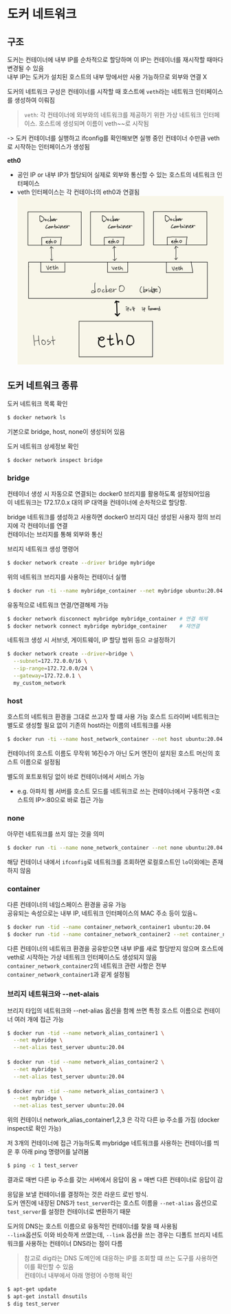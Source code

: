 # 도커 네트워크

## 구조  
도커는 컨테이너에 내부 IP를 순차적으로 할당하며 이 IP는 컨테이너를 재시작할 때마다 변경될 수 있음  
내부 IP는 도커가 설치된 호스트의 내부 망에서만 사용 가능하므로 외부와 연결  X  

도커의 네트워크 구성은 컨테이너를 시작할 때 호스트에 `veth`라는 네트워크 인터페이스를 생성하여 이뤄짐  
> `veth`: 각 컨테이너에 외부와의 네트워크를 제공하기 위한 가상 네트워크 인터페이스. 호스트에 생성되며 이름이 veth~~로 시작됨

-> 도커 컨테이너를 실행하고 ifconfig를 확인해보면 실행 중인 컨테이너 수만큼 veth로 시작하는 인터페이스가 생성됨  

**eth0**  
- 공인 IP or 내부 IP가 할당되어 실제로 외부와 통신할 수 있는 호스트의 네트워크 인터페이스 
- veth 인터페이스는 각 컨테이너의 eth0과 연결됨
![](2023-03-09-23-00-13.png)


## 도커 네트워크 종류
도커 네트워크 목록 확인
```sh
$ docker network ls
```
기본으로 bridge, host, none이 생성되어 있음  

도커 네트워크 상세정보 확인
```sh
$ docker network inspect bridge
```

### bridge
컨테이너 생성 시 자동으로 연결되는 docker0 브리지를 활용하도록 설정되어있음  
이 네트워크는 172.17.0.x 대의 IP 대역을 컨테이너에 순차적으로 할당함.

bridge 네트워크를 생성하고 사용하면 docker0 브리지 대신 생성된 사용자 정의 브리지에 각 컨테이너를 연결  
컨테이너는 브리지를 통해 외부와 통신  

브리지 네트워크 생성 명령어
```sh
$ docker network create --driver bridge mybridge
```

위의 네트워크 브리지를 사용하는 컨테이너 실행
```sh
$ docker run -ti --name mybridge_container --net mybridge ubuntu:20.04
```

유동적으로 네트워크 연결/연결해제 가능
```sh
$ docker network disconnect mybridge mybridge_container # 연결 해제
$ docker network connect mybridge mybridge_container    # 재연결
```

네트워크 생성 시 서브넷, 게이트웨이, IP 할당 범위 등으 ㄹ설정하기
```sh
$ docker network create --driver=bridge \
  --subnet=172.72.0.0/16 \
  --ip-range=172.72.0.0/24 \
  --gateway=172.72.0.1 \
  my_custom_network
```

### host
호스트의 네트워크 환경을 그대로 쓰고자 할 떄 사용 가능 
호스트 드라이버 네트워크는 별도로 생성할 필요 없이 기존의 host라는 이름의 네트워크를 사용  

```sh
$ docker run -ti --name host_network_container --net host ubuntu:20.04
```
컨테이너의 호스트 이름도 무작위 16진수가 아닌 도커 엔진이 설치된 호스트 머신의 호스트 이름으로 설정됨  

별도의 포트포워딩 없이 바로 컨테이너에서 서비스 가능  
- e.g. 아파치 웹 서버를 호스트 모드를 네트워크로 쓰는 컨테이너에서 구동하면 <호스트의 IP>:80으로 바로 접근 가능

### none
아무런 네트워크를 쓰지 않는 것을 의미
```sh
$ docker run -ti --name none_network_container --net none ubuntu:20.04
```
해당 컨테이너 내에서 `ifconfig`로 네트워크를 조회하면 로컬호스트인 `lo`이외에는 존재하지 않음

### container
다른 컨테이너의 네임스페이스 환경을 공유 가능  
공유되는 속성으로는 내부 IP, 네트워크 인터페이스의 MAC 주소 등이 있음ㄴ   
```sh
$ docker run -tid --name container_network_container1 ubuntu:20.04
$ docker run -tid --name container_network_container2 --net container_network_container1 ubuntu:20.04
```

다른 컨테이너의 네트워크 환경을 공유받으면 내부 IP를 새로 할당받지 않으며 호스트에 veth로 시작하는 가상 네트워크 인터페이스도 생성되지 않음  
`container_network_container2`의 네트워크 관련 사항은 전부 `container_network_container1`과 같게 설정됨  

### 브리지 네트워크와 --net-alais
브리지 타입의 네트워크와 --net-alias 옵션을 함께 쓰면 특정 호스트 이름으로 컨테이너 여러 개에 접근 가능  
```sh
$ docker run -tid --name network_alias_container1 \
  --net mybridge \
  --net-alias test_server ubuntu:20.04

$ docker run -tid --name network_alias_container2 \
  --net mybridge \
  --net-alias test_server ubuntu:20.04

$ docker run -tid --name network_alias_container3 \
  --net mybridge \
  --net-alias test_server ubuntu:20.04
```

위의 컨테이너 network_alias_container1,2,3 은 각각 다른 ip 주소를 가짐 (docker inspect로 확인 가능)  

저 3개의 컨테이너에 접근 가능하도록 mybridge 네트워크를 사용하는 컨테이너를 띄운 후 아래 ping 명령어를 날려봄
```sh
$ ping -c 1 test_server
```
결과로 매번 다른 ip 주소를 갖는 서버에서 응답이 옴 = 매번 다른 컨테이너로 응답이 감  

응답을 보낼 컨테이너를 결정하는 것은 라운드 로빈 방식.  
도커 엔진에 내장된 DNS가 `test_server`라는 호스트 이름을 `--net-alias` 옵션으로 `test_server`를 설정한 컨테이너로 변환하기 때문  

도커의 DNS는 호스트 이름으로 유동적인 컨테이너를 찾을 때 사용됨  
`--link`옵션도 이와 비슷하게 쓰였는데, `--link` 옵션을 쓰는 경우는 디폴트 브리지 네트워크를 사용하는 컨테이너 DNS라는 점이 다름  

> 참고로 dig라는 DNS 도메인에 대응하는 IP를 조회할 떄 쓰는 도구를 사용하면 이를 확인할 수 있음  
컨테이너 내부에서 아래 명령어 수행해 확인
```sh
$ apt-get update
$ apt-get install dnsutils
$ dig test_server
```
  